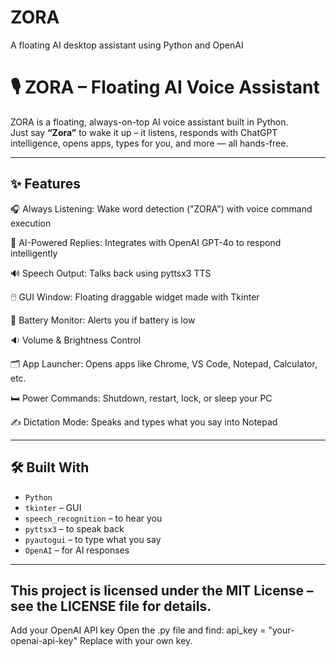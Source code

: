 # ZORA
A floating AI desktop assistant using Python and OpenAI
# 🎙️ ZORA – Floating AI Voice Assistant

ZORA is a floating, always-on-top AI voice assistant built in Python.  
Just say **“Zora”** to wake it up – it listens, responds with ChatGPT intelligence, opens apps, types for you, and more — all hands-free.

---

## ✨ Features
🎧 Always Listening: Wake word detection ("ZORA") with voice command execution

💬 AI-Powered Replies: Integrates with OpenAI GPT-4o to respond intelligently

🔊 Speech Output: Talks back using pyttsx3 TTS

🖱️ GUI Window: Floating draggable widget made with Tkinter

🔋 Battery Monitor: Alerts you if battery is low

🔉 Volume & Brightness Control

🗂️ App Launcher: Opens apps like Chrome, VS Code, Notepad, Calculator, etc.

🛏️ Power Commands: Shutdown, restart, lock, or sleep your PC

✍️ Dictation Mode: Speaks and types what you say into Notepad
  
---

## 🛠️ Built With

- `Python`
- `tkinter` – GUI
- `speech_recognition` – to hear you
- `pyttsx3` – to speak back
- `pyautogui` – to type what you say
- `OpenAI` – for AI responses
  

---
This project is licensed under the MIT License – see the LICENSE file for details.
---
Add your OpenAI API key
Open the .py file and find:
api_key = "your-openai-api-key"
Replace with your own key.
